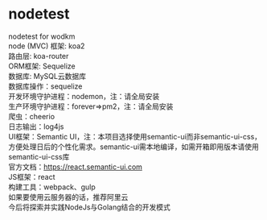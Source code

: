 # nodetest
nodetest for wodkm  
node (MVC) 框架: koa2  
路由层: koa-router  
ORM框架: Sequelize  
数据库: MySQL云数据库  
数据库操作：sequelize  
开发环境守护进程：nodemon，注：请全局安装  
生产环境守护进程：forever=>pm2，注：请全局安装  
爬虫：cheerio  
日志输出：log4js  
UI框架：Semantic UI，注：本项目选择使用semantic-ui而非semantic-ui-css，方便处理日后的个性化需求。semantic-ui需本地编译，如需开箱即用版本请使用semantic-ui-css库  
        官方文档：https://react.semantic-ui.com  
JS框架：react  
构建工具：webpack、gulp  
如果要使用云服务器的话，推荐阿里云  
今后将探索并实践NodeJs与Golang结合的开发模式  

